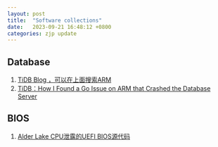 ```yaml
---
layout: post
title:  "Software collections"
date:   2023-09-21 16:48:12 +0800
categories: zjp update
---
```


Database
---
1. [TiDB Blog ，可以在上面搜索ARM](https://www.pingcap.com/blog/)
2. [TiDB：How I Found a Go Issue on ARM that Crashed the Database Server ](https://www.pingcap.com/blog/how-i-found-a-go-issue-on-arm-that-crashed-the-database-server/)

BIOS
---
1. [Alder Lake CPU泄露的UEFI BIOS源代码](https://git.tcp.direct/TheParmak/ICE_TEA_BIOSm)

 
